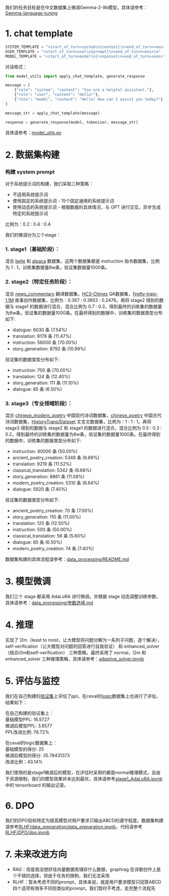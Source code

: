 我们的任务目标是在中文数据集上微调Gemma-2-9b模型，具体请参考：[Gemma-language-tuning](https://www.kaggle.com/competitions/gemma-language-tuning)

# 1. chat template

``` python
SYSTEM_TEMPLATE = "<start_of_turn>system\n{context}\n<end_of_turn><eos>\n"
USER_TEMPLATE = "<start_of_turn>user\n{prompt}\n<end_of_turn><eos>\n"
MODEL_TEMPLATE = "<start_of_turn>model\n{response}\n<end_of_turn><eos>\n"
```

对话格式：

``` python
from model_utils import apply_chat_template, generate_response

message = [
    {"role": "system", "content": "You are a helpful assistant."},
    {"role": "user", "content": "Hello!"},
    {"role": "model", "content": "Hello! How can I assist you today?"}
]

message_str = apply_chat_template(message)

response = generate_response(model, tokenizer, message_str)
```

具体请参考：[model_utils.py](https://github.com/Cui-Peng-624/GemmaLM-Chinese/tree/main/src/core/utils/model_utils.py)

# 2. 数据集构建

### 构建 system prompt          
 
对于系统提示词的构建，我们采取三种策略：     
- 不适用系统提示词      
- 使用固定的系统提示词 - 15个固定通用的系统提示词       
- 使用动态的系统提示词 - 根据数据的具体情况，与 GPT 进行交互，异步生成特定的系统提示词       

比例为：0.2 : 0.4 : 0.4            

我们的微调分为三个stage：

### 1. stage1（基础阶段）：
混合 [belle](https://huggingface.co/datasets/BelleGroup/train_1M_CN) 和 [alpaca](https://huggingface.co/datasets/silk-road/alpaca-data-gpt4-chinese) 数据集，这两个数据集都是 instruction 指令数据集，比例为 1 : 1。训练集数据量8w条，验证集数据量1000条。

### 2. stage2（特定任务阶段）：
混合 [news_commentary](https://huggingface.co/datasets/Helsinki-NLP/news_commentary) 翻译数据集，[HC3-Chines](https://huggingface.co/datasets/Hello-SimpleAI/HC3-Chinese) QA数据集，[firefly-train-1.1M](https://huggingface.co/datasets/YeungNLP/firefly-train-1.1M) 故事创作数据集，比例为：0.367 : 0.3853 : 0.2476。再将 stage2 得到的数据与 stage1 的数据进行混合，混合比例为 0.7 : 0.3，得到最终的训练集的数据量为8w条，验证集的数据量1000条。在最终得到的数据中，训练集的数据类型分布如下:
- dialogue: 6030 条 (7.54%)
- translation: 9178 条 (11.47%)
- instruction: 56000 条 (70.00%)
- story_generation: 8792 条 (10.99%)

验证集的数据类型分布如下:
- instruction: 700 条 (70.00%)
- translation: 124 条 (12.40%)
- story_generation: 111 条 (11.10%)
- dialogue: 65 条 (6.50%)

### 3. stage3（专业领域阶段）：
混合 [chinese_modern_poetry](https://huggingface.co/datasets/Iess/chinese_modern_poetry) 中国现代诗词数据集，[chinese_poetry](https://huggingface.co/datasets/ddnoodle/chinese_poetry) 中国古代诗词数据集，[HistoryTrans/Dataset](https://huggingface.co/datasets/HistoryTrans/Dataset) 文言文数据集，比例为：1 : 1 : 1。再将 stage3 得到的数据与 stage2 和 stage1 的数据进行混合，混合比例为 0.5 : 0.3 : 0.2，得到最终的训练集的数据量为8w条，验证集的数据量1000条。在最终得到的数据中，训练集的数据类型分布如下:
- instruction: 40000 条 (50.00%)
- ancient_poetry_creation: 5348 条 (6.69%)
- translation: 9219 条 (11.52%)
- classical_translation: 5342 条 (6.68%)
- story_generation: 8861 条 (11.08%)
- modern_poetry_creation: 5310 条 (6.64%)
- dialogue: 5920 条 (7.40%)

验证集的数据类型分布如下:
- ancient_poetry_creation: 70 条 (7.00%)
- story_generation: 110 条 (11.00%)
- translation: 125 条 (12.50%)
- instruction: 500 条 (50.00%)
- classical_translation: 56 条 (5.60%)
- dialogue: 65 条 (6.50%)
- modern_poetry_creation: 74 条 (7.40%)

数据集构建的具体流程请参考：[data_processing/README.md](https://github.com/Cui-Peng-624/GemmaLM-Chinese/blob/main/src/data_processing/README.md)

# 3. 模型微调

我们三个 stage 都采用 AdaLoRA 进行微调，并根据 stage 动态调整训练参数，具体请参考：[data_processing/参数选择.md](https://github.com/Cui-Peng-624/GemmaLM-Chinese/blob/main/src/data_processing/%E5%8F%82%E6%95%B0%E9%80%89%E6%8B%A9.md)

# 4. 推理

实现了 l2m（least to most，让大模型将问题分解为一系列子问题，逐个解决），self-verification（让大模型对问题的回答进行自我验证） 和 enhanced_solver（结合l2m和self-verification） 三种策略，最终采用了 normal，l2m 和 enhanced_solver 三种推理策略，具体请参考：[adaptive_solver.ipynb](https://github.com/Cui-Peng-624/GemmaLM-Chinese/blob/main/src/core/solvers/adaptive_solver.ipynb)    

# 5. 评估与监控

我们在自己构建的[验证集](https://github.com/Cui-Peng-624/GemmaLM-Chinese/blob/main/src/data_processing/stage1/data_final/val_data.json)上评估了ppl，在ceval的[logic](https://huggingface.co/datasets/ceval/ceval-exam/viewer/logic)数据集上也进行了评估，结果如下：

在自己构建的验证集上：  
基础模型PPL: 16.5727        
微调后模型PPL: 3.8577                
PPL改进比例: 76.72%                

在ceval的logic数据集上：         
基础模型的得分: 25            
微调后模型的得分: 35.78431373            
改进比例：43.14%       

我们使用的是stage1微调后的模型，在评估时采用的都是normal推理模式，且由于资源限制，我们的模型效果并未达到最优，具体请参考[stage1_AdaLoRA.ipynb](https://github.com/Cui-Peng-624/GemmaLM-Chinese/blob/main/src/fine-tuning/stage1_AdaLoRA.ipynb)中的 tensorboard 的输出记录。

# 6. DPO

我们的DPO目标特定为提高模型对用户要求只输出ABCD的遵守程度。数据集构建请参考[RLHF/data_preparation/data_preparation.ipynb](https://github.com/Cui-Peng-624/GemmaLM-Chinese/blob/main/src/RLHF/data_preparation/data_preparation.ipynb)，代码请参考[RLHF/DPO/dpo.ipynb](https://github.com/Cui-Peng-624/GemmaLM-Chinese/blob/main/src/RLHF/data_preparation/dpo.ipynb)


# 7. 未来改进方向
- RAG：但是我没想好往向量数据库储存什么数据，graphrag 在诗歌创作上是个不错的选择，但由于任务的限制，我们无法采用
- RLHF：暂未考虑不同的prompt，具体来说，就是用户要求模型只回答ABCD四个选项有很多不同但类似的prompt，我们暂时不考虑，走完整个流程先